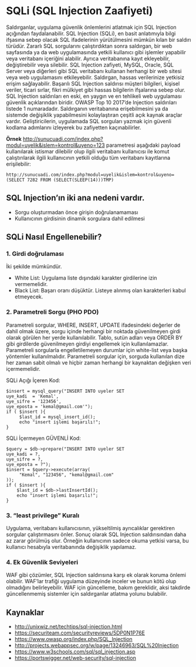 # SQLi (SQL Injection Zaafiyeti)

Saldırganlar, uygulama güvenlik önlemlerini atlatmak için SQL Injection açığından faydalanabilir. SQL Injection (SQLi), en basit anlatımıyla bilgi ifşasına sebep olacak SQL ifadelerinin yürütülmesini mümkün kılan bir saldırı türüdür. Zararlı SQL sorgularını çalıştırdıktan sonra saldırgan, bir web sayfasında ya da web uygulamasında yetkili kullanıcı gibi işlemler yapabilir veya veritabanı içeriğini alabilir. Ayrıca veritabanına kayıt ekleyebilir, değiştirebilir veya silebilir. SQL Injection zafiyeti, MySQL, Oracle, SQL Server veya diğerleri gibi SQL veritabanı kullanan herhangi bir web sitesi veya web uygulamasını etkileyebilir. Saldırgan, hassas verilerinize yetkisiz erişim sağlayabilir. Başarılı SQL Injection saldırısı müşteri bilgileri, kişisel veriler, ticari sırlar, fikri mülkiyet gibi hassas bilgilerin ifşalarına sebep olur. SQL Injection saldırıları en eski, en yaygın ve en tehlikeli web uygulaması güvenlik açıklarından biridir. OWASP Top 10 2017’de Injection saldırıları listede 1 numaradadır. Saldırganın veritabanına erişebilmesini ya da sistemde değişiklik yapabilmesini kolaylaştıran çeşitli açık kaynak araçlar vardır. Geliştiricilerin, uygulamada SQL sorguları yazmak için güvenli kodlama adımlarını izleyerek bu zafiyetten kaçınabilirler.

**Örnek**
http://sunucuadi.com/index.php?modul=uyelik&islem=kontrol&uyeno=123 parametresi aşağıdaki payload kullanılarak istismar dilebilir olup ilgili veritabanı kullanıcısı ile komut çalıştırılarak ilgili kullanıcının yetkili olduğu tüm veritabanı kayıtlarına erişilebilir:

`http://sunucuadi.com/index.php?modul=uyelik&islem=kontrol&uyeno=(SELECT 7282 FROM (SELECT(SLEEP(14)))TMP)`

## SQL Injection’ın iki ana nedeni vardır.
- Sorgu oluşturmadan önce girişin doğrulanamaması
- Kullanıcının girdisinin dinamik sorgulara dahil edilmesi

## SQLi Nasıl Engellenebilir?

### 1. Girdi doğrulaması

İki şekilde mümkündür. 

- White List: Uygulama liste dışındaki karakter girdilerine izin vermemelidir.
- Black List: Başarı oranı düşüktür. Listeye alınmış olan karakterleri kabul etmeyecek.

### 2. Parametreli Sorgu (PHO PDO)

Parametreli sorgular, WHERE, INSERT, UPDATE ifadesindeki değerler de dahil olmak üzere, sorgu içinde herhangi bir noktada güvenilmeyen girdi olarak görülen her yerde kullanılabilir. Tablo, sutün adları veya ORDER BY gibi girdilerde güvenilmeyen girdiyi engellemek için kullanılamazlar. Parametreli sorgularla engelletilemeyen durumlar için white-list veya başka yöntemler kullanılmalıdır. Parametreli sorgular için, sorguda kullanılan dize her zaman sabit olmalı ve hiçbir zaman herhangi bir kaynaktan değişken veri içermemelidir.

SQLi Açığı İçeren Kod:
```
$insert = mysql_query("INSERT INTO uyeler SET
uye_kadi  = 'Kemal',
uye_sifre = '123456',
uye_eposta = 'kemal@gmail.com'");
if ( $insert ){
     $last_id = mysql_insert_id();
     echo "insert işlemi başarılı!";
}
```

SQLi İçermeyen GÜVENLİ Kod:
```
$query = $db->prepare("INSERT INTO uyeler SET
uye_kadi = ?,
uye_sifre = ?,
uye_eposta = ?");
$insert = $query->execute(array(
     "Kemal", "123456", "kemal@gmail.com"
));
if ( $insert ){
    $last_id = $db->lastInsertId();
    echo "insert işlemi başarılı!";
}
```

### 3. “least privilege” Kuralı

Uygulama, veritabanı kullanıcısının, yükseltilmiş ayrıcalıklar gerektiren sorgular çalıştırmasını önler. Sonuç olarak SQL Injection saldırısından daha az zarar görülmüş olur. Örneğin kullanıcının sadece okuma yetkisi varsa, bu kullanıcı hesabıyla veritabanında değişiklik yapılamaz.

### 4. Ek Güvenlik Seviyeleri
WAF gibi çözümler, SQL Injection saldırısına karşı ek olarak koruma önlemi olabilir. WAF’lar trafiği uygulama düzeyinde inceler ve bunun kötü olup olmadığını belirleyebilir. WAF için güncelleme, bakım gereklidir, aksi takdirde güncellenmemiş sistemler için saldırganlar atlatma yolunu bulabilir.

## Kaynaklar
- http://unixwiz.net/techtips/sql-injection.html
- https://securiteam.com/securityreviews/5DP0N1P76E
- https://www.owasp.org/index.php/SQL_Injection
- http://projects.webappsec.org/w/page/13246963/SQL%20Injection
- https://www.w3schools.com/sql/sql_injection.asp
- https://portswigger.net/web-security/sql-injection
